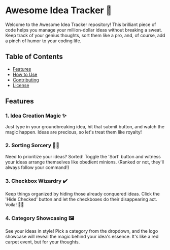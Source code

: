 # Awesome Idea Tracker 🚀

Welcome to the Awesome Idea Tracker repository! This brilliant piece of code helps you manage your million-dollar ideas without breaking a sweat. Keep track of your genius thoughts, sort them like a pro, and, of course, add a pinch of humor to your coding life.

## Table of Contents
- [Features](#features)
- [How to Use](#how-to-use)
- [Contributing](#contributing)
- [License](#license)

## Features

### 1. Idea Creation Magic ✨
Just type in your groundbreaking idea, hit that submit button, and watch the magic happen. Ideas are precious, so let's treat them like royalty!

### 2. Sorting Sorcery 🧙‍♂️
Need to prioritize your ideas? Sorted! Toggle the 'Sort' button and witness your ideas arrange themselves like obedient minions. (Ranked or not, they'll always follow your command!)

### 3. Checkbox Wizardry ✔️
Keep things organized by hiding those already conquered ideas. Click the 'Hide Checked' button and let the checkboxes do their disappearing act. Voila! 🎩✨

### 4. Category Showcasing 🖼️
See your ideas in style! Pick a category from the dropdown, and the logo showcase will reveal the magic behind your idea's essence. It's like a red carpet event, but for your thoughts.








